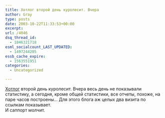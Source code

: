 ```yaml
---
title: Хотлог второй день куролесит. Вчера
author: Gray
type: posts
date: 2003-10-22T11:33:53+00:00
excerpt:
url: /4046
dsq_thread_id:
  - 1846321718
esml_socialcount_LAST_UPDATED:
  - 1497244205
essb_cache_expire:
  - 1563551951
categories:
  - Uncategorized

---
```








<a href="http://www.hotlog.ru/" target="_blank">Хотлог</a> второй день куролесит. Вчера весь день не показывали статистику, а сегодня, кроме общей статистики, все отчеты, похоже, на паре часов построены&#8230; Для этого блога аж целых два визита по ссылкам показывает.  
И саппорт молчит.